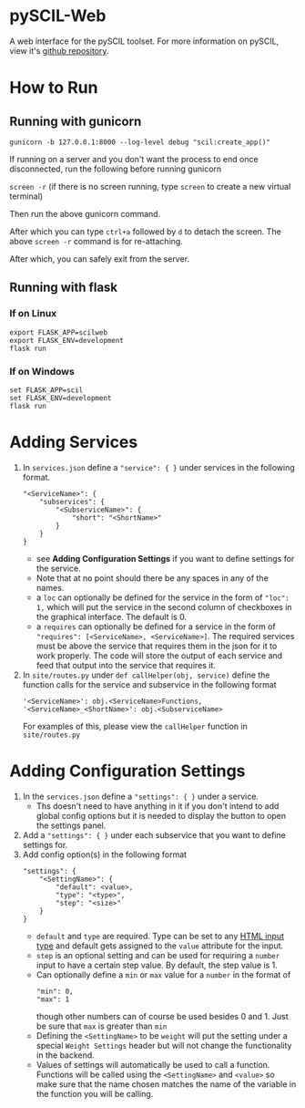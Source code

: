 # pySCIL-Web
A web interface for the pySCIL toolset. For more information on pySCIL, view it's [github repository](https://github.rpi.edu/LACAI/pySCIL).

# How to Run
## Running with gunicorn
`gunicorn -b 127.0.0.1:8000 --log-level debug "scil:create_app()"`

If running on a server and you don't want the process to end once disconnected, run the following before running gunicorn

`screen -r` (if there is no screen running, type `screen` to create a new virtual terminal)

Then run the above gunicorn command.

After which you can type `ctrl+a` followed by `d` to detach the screen. The above `screen -r` command is for re-attaching.

After which, you can safely exit from the server.

## Running with flask
### If on Linux
```
export FLASK_APP=scilweb
export FLASK_ENV=development
flask run
```
### If on Windows
```
set FLASK_APP=scil
set FLASK_ENV=development
flask run
```

# Adding Services
1. In `services.json` define a `"service": { }` under services in the following format.
    ```
    "<ServiceName>": {
        "subservices": {
            "<SubserviceName>": {
                "short": "<ShortName>"
            }
        }
    }
    ```
    * see <b>Adding Configuration Settings</b> if you want to define settings for the service.
    * Note that at no point should there be any spaces in any of the names.
    * a `loc` can optionally be defined for the service in the form of `"loc": 1,` which will put the service in the second column of checkboxes in the graphical interface. The default is 0.
    * a `requires` can optionally be defined for a service in the form of `"requires": [<ServiceName>, <ServiceName>]`. The required services must be above the service that requires them in the json for it to work properly. The code will store the output of each service and feed that output into the service that requires it.
2. In `site/routes.py` under `def callHelper(obj, service)` define the function calls for the service and subservice in the following format
    ```
    '<ServiceName>': obj.<ServiceName>Functions,
    '<ServiceName>_<ShortName>': obj.<SubserviceName>
    ```
    For examples of this, please view the `callHelper` function in  `site/routes.py`

# Adding Configuration Settings
1. In the `services.json` define a `"settings": { }` under a service.
    * Ths doesn't need to have anything in it if you don't intend to add global config options but it is needed to display the button to open the settings panel.
2. Add a `"settings": { }` under each subservice that you want to define settings for.
3. Add config option(s) in the following format
    ```
    "settings": {
        "<SettingName>": {
            "default": <value>,
            "type": "<type>",
            "step": "<size>"
        }
    }
    ```
    * `default` and `type` are required. Type can be set to any [HTML input type](https://www.w3schools.com/html/html_form_input_types.asp) and default gets assigned to the `value` attribute for the input.
    * `step` is an optional setting and can be used for requiring a `number` input to have a certain step value. By default, the step value is 1.
    * Can optionally define a `min` or `max` value for a `number` in the format of
        ```
        "min": 0,
        "max": 1
        ```
        though other numbers  can of course be used besides 0 and 1. Just be sure that `max` is greater than `min`
    * Defining the `<SettingName>` to be `weight` will put the setting under a special `Weight Settings` header but will not change the functionality in the backend.
    * Values of settings will automatically be used to call a function. Functions will be called using the `<SettingName>` and `<value>` so make sure that the name chosen matches the name of the variable in the function you will be calling.
        

